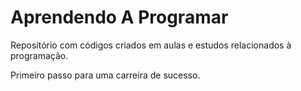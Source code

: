 # Aprendendo A Programar
 Repositório com códigos criados em aulas e estudos relacionados à programação.

 Primeiro passo para uma carreira de sucesso.